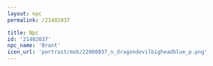 ```yaml
---
layout: npc
permalink: /21402037

title: Npc
id: '21402037'
npc_name: 'Brant'
icon_url: 'portrait/mob/22000037_n_dragondevilbigheadblue_p.png'
---
```

